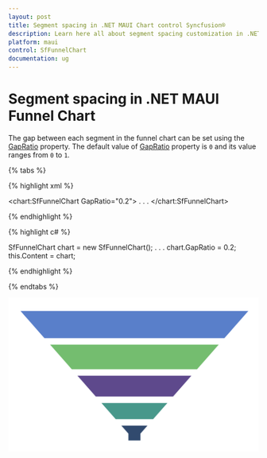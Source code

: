 ```yaml
---
layout: post
title: Segment spacing in .NET MAUI Chart control Syncfusion®
description: Learn here all about segment spacing customization in .NET MAUI Chart (SfFunnelChart), its elements and more.
platform: maui
control: SfFunnelChart
documentation: ug
---
```


# Segment spacing in .NET MAUI Funnel Chart

The gap between each segment in the funnel chart can be set using the [GapRatio](https://help.syncfusion.com/cr/maui/Syncfusion.Maui.Charts.SfFunnelChart.html#Syncfusion_Maui_Charts_SfFunnelChart_GapRatio) property. The default value of [GapRatio](https://help.syncfusion.com/cr/maui/Syncfusion.Maui.Charts.SfFunnelChart.html#Syncfusion_Maui_Charts_SfFunnelChart_GapRatio) property is `0` and its value ranges from `0` to `1`.

{% tabs %}

{% highlight xml %}

<chart:SfFunnelChart GapRatio="0.2">
    . . .
</chart:SfFunnelChart>

{% endhighlight %}

{% highlight c# %}

SfFunnelChart chart = new SfFunnelChart();
. . .
chart.GapRatio = 0.2;
this.Content = chart;

{% endhighlight %}

{% endtabs %}

![Segment spacing in MAUI Chart](Segment_Spacing_images/MAUI_spacing_chart.png)
